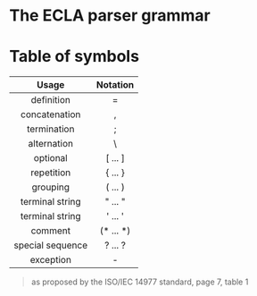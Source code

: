 # The ECLA parser grammar

# Table of symbols

|    **Usage**     | **Notation** |
|:----------------:|:------------:|
|    definition    |      =       |
|  concatenation   |      ,       |
|   termination    |      ;       |
|   alternation    |      \       |
|     optional     |   [ ... ]    |
|    repetition    |   { ... }    |
|     grouping     |   ( ... )    |
| terminal string  |   " ... "    |
| terminal string  |   ' ... '    |
|     comment      |  (* ... *)   |
| special sequence |   ? ... ?    |
|    exception     |      -       |

>as proposed by the ISO/IEC 14977 standard, page 7, table 1
>